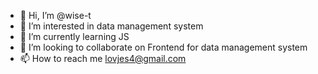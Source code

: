 - 👋 Hi, I’m @wise-t
- 👀 I’m interested in data management system
- 🌱 I’m currently learning JS
- 💞️ I’m looking to collaborate on Frontend for data management system
- 📫 How to reach me lovjes4@gmail.com

<!---
wise-t/wise-t is a ✨ special ✨ repository because its `README.md` (this file) appears on your GitHub profile.
You can click the Preview link to take a look at your changes.
--->
